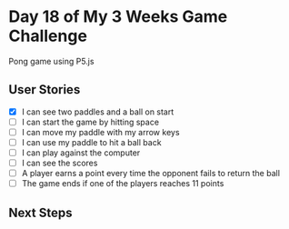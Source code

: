 # Day 18 of My 3 Weeks Game Challenge

Pong game using P5.js

## User Stories

- [x] I can see two paddles and a ball on start
- [ ] I can start the game by hitting space
- [ ] I can move my paddle with my arrow keys
- [ ] I can use my paddle to hit a ball back
- [ ] I can play against the computer
- [ ] I can see the scores
- [ ] A player earns a point every time the opponent fails to return the ball
- [ ] The game ends if one of the players reaches 11 points

## Next Steps

